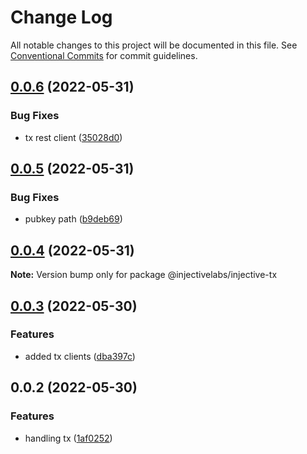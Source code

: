 # Change Log

All notable changes to this project will be documented in this file.
See [Conventional Commits](https://conventionalcommits.org) for commit guidelines.

## [0.0.6](https://github.com/InjectiveLabs/injective-ts/compare/@injectivelabs/injective-tx@0.0.5...@injectivelabs/injective-tx@0.0.6) (2022-05-31)


### Bug Fixes

* tx rest client ([35028d0](https://github.com/InjectiveLabs/injective-ts/commit/35028d0ce042e094074c653f2fe11f80fec8664a))





## [0.0.5](https://github.com/InjectiveLabs/injective-ts/compare/@injectivelabs/injective-tx@0.0.4...@injectivelabs/injective-tx@0.0.5) (2022-05-31)


### Bug Fixes

* pubkey path ([b9deb69](https://github.com/InjectiveLabs/injective-ts/commit/b9deb69afeb84a681ff34473c604db3add38e42d))





## [0.0.4](https://github.com/InjectiveLabs/injective-ts/compare/@injectivelabs/injective-tx@0.0.3...@injectivelabs/injective-tx@0.0.4) (2022-05-31)

**Note:** Version bump only for package @injectivelabs/injective-tx





## [0.0.3](https://github.com/InjectiveLabs/injective-ts/compare/@injectivelabs/injective-tx@0.0.2...@injectivelabs/injective-tx@0.0.3) (2022-05-30)


### Features

* added tx clients ([dba397c](https://github.com/InjectiveLabs/injective-ts/commit/dba397c010c50d5113257532e70f896bf23f6d3d))





## 0.0.2 (2022-05-30)


### Features

* handling tx ([1af0252](https://github.com/InjectiveLabs/injective-ts/commit/1af02522f488185978bbf60d0daa1ff9ffd9175d))

